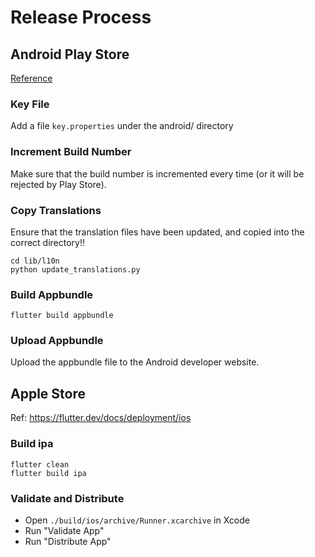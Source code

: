 # Release Process

## Android Play Store

[Reference](https://flutter.dev/docs/deployment/android#signing-the-app)

### Key File

Add a file `key.properties` under the android/ directory

### Increment Build Number

Make sure that the build number is incremented every time (or it will be rejected by Play Store).

### Copy Translations

Ensure that the translation files have been updated, and copied into the correct directory!!

```
cd lib/l10n
python update_translations.py
```

### Build Appbundle

`flutter build appbundle`

### Upload Appbundle

Upload the appbundle file to the Android developer website.

## Apple Store

Ref: https://flutter.dev/docs/deployment/ios

### Build ipa

```
flutter clean
flutter build ipa
```

### Validate and Distribute

- Open `./build/ios/archive/Runner.xcarchive` in Xcode
- Run "Validate App"
- Run "Distribute App"